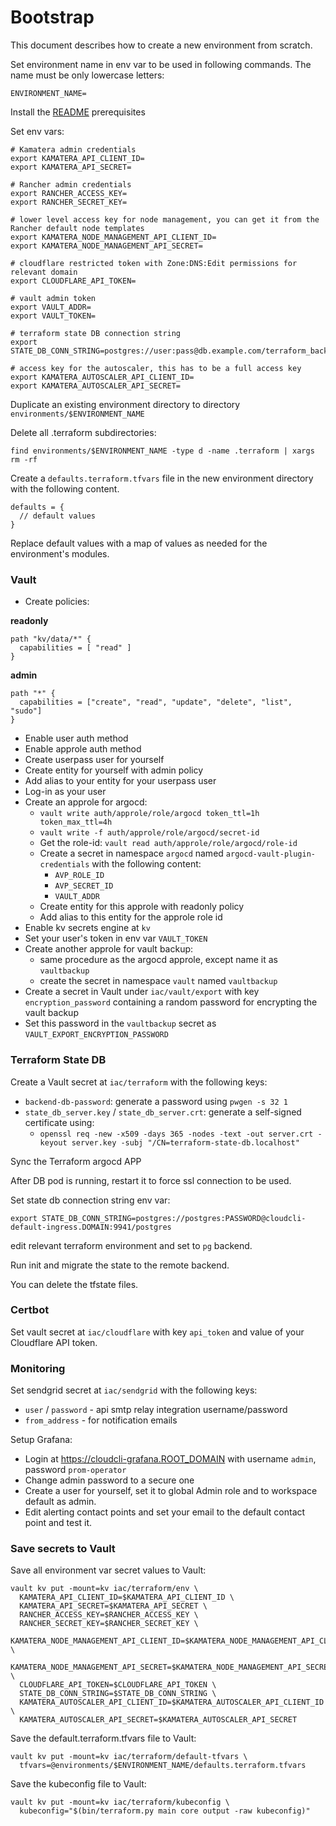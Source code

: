 # Bootstrap

This document describes how to create a new environment from scratch.

Set environment name in env var to be used in following commands. The name must be only lowercase
letters:

```
ENVIRONMENT_NAME=
```

Install the [README](../README.md) prerequisites

Set env vars:

```
# Kamatera admin credentials
export KAMATERA_API_CLIENT_ID=
export KAMATERA_API_SECRET=

# Rancher admin credentials
export RANCHER_ACCESS_KEY=
export RANCHER_SECRET_KEY=

# lower level access key for node management, you can get it from the Rancher default node templates
export KAMATERA_NODE_MANAGEMENT_API_CLIENT_ID=
export KAMATERA_NODE_MANAGEMENT_API_SECRET=

# cloudflare restricted token with Zone:DNS:Edit permissions for relevant domain
export CLOUDFLARE_API_TOKEN=

# vault admin token
export VAULT_ADDR=
export VAULT_TOKEN=

# terraform state DB connection string
export STATE_DB_CONN_STRING=postgres://user:pass@db.example.com/terraform_backend

# access key for the autoscaler, this has to be a full access key
export KAMATERA_AUTOSCALER_API_CLIENT_ID=
export KAMATERA_AUTOSCALER_API_SECRET=
```

Duplicate an existing environment directory to directory `environments/$ENVIRONMENT_NAME`

Delete all .terraform subdirectories:

```
find environments/$ENVIRONMENT_NAME -type d -name .terraform | xargs rm -rf
```

Create a `defaults.terraform.tfvars` file in the new environment directory with the following content.

```
defaults = {
  // default values
}
```

Replace default values with a map of values as needed for the environment's modules.

### Vault

* Create policies:

**readonly**

```
path "kv/data/*" {
  capabilities = [ "read" ]
}
```

**admin**

```
path "*" {
  capabilities = ["create", "read", "update", "delete", "list", "sudo"]
}
```

* Enable user auth method
* Enable approle auth method
* Create userpass user for yourself
* Create entity for yourself with admin policy
* Add alias to your entity for your userpass user
* Log-in as your user
* Create an approle for argocd:
  * `vault write auth/approle/role/argocd token_ttl=1h token_max_ttl=4h`
  * `vault write -f auth/approle/role/argocd/secret-id`
  * Get the role-id: `vault read auth/approle/role/argocd/role-id`
  * Create a secret in namespace `argocd` named `argocd-vault-plugin-credentials` with the following content:
    * `AVP_ROLE_ID`
    * `AVP_SECRET_ID`
    * `VAULT_ADDR`
  * Create entity for this approle with readonly policy
  * Add alias to this entity for the approle role id
* Enable kv secrets engine at `kv`
* Set your user's token in env var `VAULT_TOKEN`
* Create another approle for vault backup:
  * same procedure as the argocd approle, except name it as `vaultbackup`
  * create the secret in namespace `vault` named `vaultbackup`
* Create a secret in Vault under `iac/vault/export` with key `encryption_password` containing a random password
  for encrypting the vault backup
* Set this password in the `vaultbackup` secret as `VAULT_EXPORT_ENCRYPTION_PASSWORD`

### Terraform State DB

Create a Vault secret at `iac/terraform` with the following keys:

* `backend-db-password`: generate a password using `pwgen -s 32 1`
* `state_db_server.key` / `state_db_server.crt`: generate a self-signed certificate using:
  * `openssl req -new -x509 -days 365 -nodes -text -out server.crt -keyout server.key -subj "/CN=terraform-state-db.localhost"`

Sync the Terraform argocd APP

After DB pod is running, restart it to force ssl connection to be used.

Set state db connection string env var:

```
export STATE_DB_CONN_STRING=postgres://postgres:PASSWORD@cloudcli-default-ingress.DOMAIN:9941/postgres
```

edit relevant terraform environment and set to `pg` backend.

Run init and migrate the state to the remote backend.

You can delete the tfstate files.

### Certbot

Set vault secret at `iac/cloudflare` with key `api_token` and value of your Cloudflare API token.

### Monitoring

Set sendgrid secret at `iac/sendgrid` with the following keys:
* `user` / `password` - api smtp relay integration username/password
* `from_address` - for notification emails

Setup Grafana:

* Login at https://cloudcli-grafana.ROOT_DOMAIN with username `admin`, password `prom-operator`
* Change admin password to a secure one
* Create a user for yourself, set it to global Admin role and to workspace default as admin.
* Edit alerting contact points and set your email to the default contact point and test it.

### Save secrets to Vault

Save all environment var secret values to Vault:

```
vault kv put -mount=kv iac/terraform/env \
  KAMATERA_API_CLIENT_ID=$KAMATERA_API_CLIENT_ID \
  KAMATERA_API_SECRET=$KAMATERA_API_SECRET \
  RANCHER_ACCESS_KEY=$RANCHER_ACCESS_KEY \
  RANCHER_SECRET_KEY=$RANCHER_SECRET_KEY \
  KAMATERA_NODE_MANAGEMENT_API_CLIENT_ID=$KAMATERA_NODE_MANAGEMENT_API_CLIENT_ID \
  KAMATERA_NODE_MANAGEMENT_API_SECRET=$KAMATERA_NODE_MANAGEMENT_API_SECRET \
  CLOUDFLARE_API_TOKEN=$CLOUDFLARE_API_TOKEN \
  STATE_DB_CONN_STRING=$STATE_DB_CONN_STRING \
  KAMATERA_AUTOSCALER_API_CLIENT_ID=$KAMATERA_AUTOSCALER_API_CLIENT_ID \
  KAMATERA_AUTOSCALER_API_SECRET=$KAMATERA_AUTOSCALER_API_SECRET
```

Save the default.terraform.tfvars file to Vault:

```
vault kv put -mount=kv iac/terraform/default-tfvars \
  tfvars=@environments/$ENVIRONMENT_NAME/defaults.terraform.tfvars
```

Save the kubeconfig file to Vault:

```
vault kv put -mount=kv iac/terraform/kubeconfig \
  kubeconfig="$(bin/terraform.py main core output -raw kubeconfig)"
```